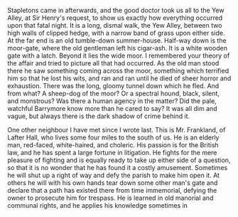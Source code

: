 Stapletons came in afterwards, and the good doctor took us all to the
Yew Alley, at Sir Henry's request, to show us exactly how everything
occurred upon that fatal night. It is a long, dismal walk, the Yew
Alley, between two high walls of clipped hedge, with a narrow band of
grass upon either side. At the far end is an old tumble-down
summer-house. Half-way down is the moor-gate, where the old gentleman
left his cigar-ash. It is a white wooden gate with a latch. Beyond it
lies the wide moor. I remembered your theory of the affair and tried to
picture all that had occurred. As the old man stood there he saw
something coming across the moor, something which terrified him so that
he lost his wits, and ran and ran until he died of sheer horror and
exhaustion. There was the long, gloomy tunnel down which he fled. And
from what? A sheep-dog of the moor? Or a spectral hound, black, silent,
and monstrous? Was there a human agency in the matter? Did the pale,
watchful Barrymore know more than he cared to say? It was all dim and
vague, but always there is the dark shadow of crime behind it.

One other neighbour I have met since I wrote last. This is Mr.
Frankland, of Lafter Hall, who lives some four miles to the south of us.
He is an elderly man, red-faced, white-haired, and choleric. His passion
is for the British law, and he has spent a large fortune in litigation.
He fights for the mere pleasure of fighting and is equally ready to take
up either side of a question, so that it is no wonder that he has found
it a costly amusement. Sometimes he will shut up a right of way and defy
the parish to make him open it. At others he will with his own hands
tear down some other man's gate and declare that a path has existed
there from time immemorial, defying the owner to prosecute him for
trespass. He is learned in old manorial and communal rights, and he
applies his knowledge sometimes in
